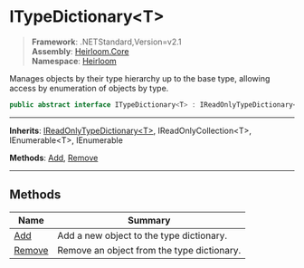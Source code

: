 # ITypeDictionary\<T>

> **Framework**: .NETStandard,Version=v2.1  
> **Assembly**: [Heirloom.Core][0]  
> **Namespace**: [Heirloom][0]  

Manages objects by their type hierarchy up to the base type, allowing access by enumeration of objects by type.

```cs
public abstract interface ITypeDictionary<T> : IReadOnlyTypeDictionary<T>, IReadOnlyCollection<T>, IEnumerable<T>, IEnumerable
```

--------------------------------------------------------------------------------

**Inherits**: [IReadOnlyTypeDictionary\<T>][1], IReadOnlyCollection\<T>, IEnumerable\<T>, IEnumerable

**Methods**: [Add][2], [Remove][3]

--------------------------------------------------------------------------------

## Methods

| Name        | Summary                                    |
|-------------|--------------------------------------------|
| [Add][2]    | Add a new object to the type dictionary.   |
| [Remove][3] | Remove an object from the type dictionary. |

[0]: ..\Heirloom.Core.md
[1]: Heirloom.IReadOnlyTypeDictionary[T].md
[2]: Heirloom.ITypeDictionary[T].Add.md
[3]: Heirloom.ITypeDictionary[T].Remove.md

